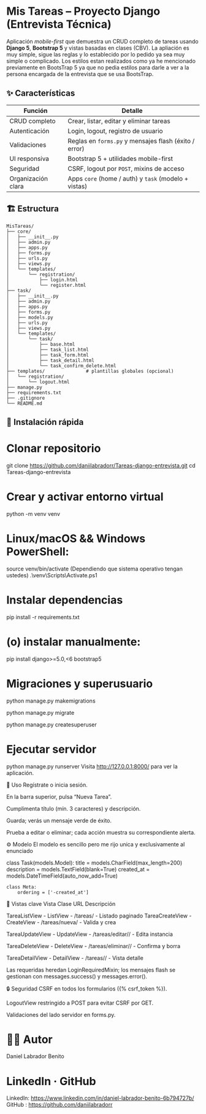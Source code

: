 # Mis Tareas – Proyecto Django (Entrevista Técnica)

Aplicación *mobile-first* que demuestra un CRUD completo de tareas usando **Django 5**, **Bootstrap 5** y vistas basadas en clases (CBV).
La apliación es muy simple, sigue las reglas y lo establecido por lo pedido ya sea muy simple o complicado.
Los estilos estan realizados como ya he mencionado previamente en BootsTrap 5 ya que no pedia estilos para darle a ver a la persona encargada de la entrevista que se usa BootsTrap.

## ✨ Características

| Función | Detalle |
|---------|---------|
| CRUD completo | Crear, listar, editar y eliminar tareas |
| Autenticación | Login, logout, registro de usuario |
| Validaciones | Reglas en `forms.py` y mensajes flash (éxito / error) |
| UI responsiva | Bootstrap 5 + utilidades mobile-first |
| Seguridad | CSRF, logout por `POST`, mixins de acceso |
| Organización clara | Apps `core` (home / auth) y `task` (modelo + vistas) |


## 🏗️ Estructura

```text
MisTareas/
├── core/
│   ├── __init__.py
│   ├── admin.py
│   ├── apps.py
│   ├── forms.py
│   ├── urls.py
│   ├── views.py
│   └── templates/
│       └── registration/
│           ├── login.html
│           └── register.html
├── task/
│   ├── __init__.py
│   ├── admin.py
│   ├── apps.py
│   ├── forms.py
│   ├── models.py
│   ├── urls.py
│   ├── views.py
│   └── templates/
│       └── task/
│           ├── base.html
│           ├── task_list.html
│           ├── task_form.html
│           ├── task_detail.html
│           └── task_confirm_delete.html
├── templates/               # plantillas globales (opcional)
│   └── registration/
│       └── logout.html
├── manage.py
├── requirements.txt
├── .gitignore
└── README.md
```

## 🚀 Instalación rápida


# Clonar repositorio
git clone https://github.com/daniilabradorr/Tareas-django-entrevista.git
cd Tareas-django-entrevista

# Crear y activar entorno virtual
python -m venv venv

# Linux/macOS && Windows PowerShell:
source venv/bin/activate
(Dependiendo que sistema operativo tengan ustedes)
.\venv\Scripts\Activate.ps1

# Instalar dependencias
pip install -r requirements.txt

# (o) instalar manualmente:
pip install django>=5.0,<6 bootstrap5

# Migraciones y superusuario
python manage.py makemigrations

python manage.py migrate

python manage.py createsuperuser

# Ejecutar servidor
python manage.py runserver
Visita http://127.0.0.1:8000/ para ver la aplicación.

📝 Uso
Regístrate o inicia sesión.

En la barra superior, pulsa “Nueva Tarea”.

Cumplimenta título (mín. 3 caracteres) y descripción.

Guarda; verás un mensaje verde de éxito.

Prueba a editar o eliminar; cada acción muestra su correspondiente alerta.

⚙️ Modelo
El modelo es sencillo pero me rijo unica y exclusivamente al enunciado

class Task(models.Model):
    title       = models.CharField(max_length=200)
    description = models.TextField(blank=True)
    created_at  = models.DateTimeField(auto_now_add=True)

    class Meta:
        ordering = ['-created_at']
📂 Vistas clave
Vista	Clase	URL	Descripción

TareaListView - ListView - /tareas/ - Listado paginado
TareaCreateView - CreateView - /tareas/nueva/ - Valida y crea

TareaUpdateView - UpdateView - /tareas/editar/<pk>/ - Edita instancia

TareaDeleteView - DeleteView - /tareas/eliminar/<pk>/ - Confirma y borra

TareaDetailView - DetailView - /tareas/<pk>/ - Vista detalle


Las requeridas heredan LoginRequiredMixin; los mensajes flash se gestionan con messages.success() y messages.error().

🔒 Seguridad
CSRF en todos los formularios ({% csrf_token %}).

LogoutView restringido a POST para evitar CSRF por GET.

Validaciones del lado servidor en forms.py.


# 👩‍💻 Autor
Daniel Labrador Benito

# LinkedIn · GitHub
LinkedIn: https://www.linkedin.com/in/daniel-labrador-benito-6b794727b/
GitHub : https://github.com/daniilabradorr
